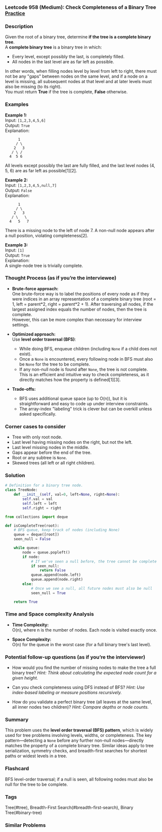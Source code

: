 ### Leetcode 958 (Medium): Check Completeness of a Binary Tree [Practice](https://leetcode.com/problems/check-completeness-of-a-binary-tree)

### Description  
Given the root of a binary tree, determine **if the tree is a complete binary tree**.  
A **complete binary tree** is a binary tree in which:
- Every level, except possibly the last, is completely filled.
- All nodes in the last level are as far left as possible.

In other words, when filling nodes level by level from left to right, there must not be any "gaps" between nodes on the same level, and if a node on a level is missing, all subsequent nodes at that level and at later levels must also be missing (to its right).  
You must return **True** if the tree is complete, **False** otherwise.

### Examples  

**Example 1:**  
Input: `[1,2,3,4,5,6]`  
Output: `True`  
Explanation:  
```
      1
     / \
    2   3
   / \ /
  4  5 6
```
All levels except possibly the last are fully filled, and the last level nodes (4, 5, 6) are as far left as possible[1][2].

**Example 2:**  
Input: `[1,2,3,4,5,null,7]`  
Output: `False`  
Explanation:  
```
      1
     / \
    2   3
   / \   \
  4   5   7
```
There is a missing node to the left of node 7. A non-null node appears after a null position, violating completeness[2].

**Example 3:**  
Input: `[1]`  
Output: `True`  
Explanation:  
A single-node tree is trivially complete.

### Thought Process (as if you’re the interviewee)  

- **Brute-force approach:**  
  One brute-force way is to label the positions of every node as if they were indices in an array representation of a complete binary tree (root = 1, left = parent\*2, right = parent\*2 + 1). After traversing all nodes, if the largest assigned index equals the number of nodes, then the tree is complete.  
  However, this can be more complex than necessary for interview settings.

- **Optimized approach:**  
  Use **level order traversal (BFS)**:
  - While doing BFS, enqueue children (including `None` if a child does not exist).
  - Once a `None` is encountered, every following node in BFS must also be `None` for the tree to be complete.
  - If any non-null node is found after `None`, the tree is not complete.
  This is an efficient and intuitive way to check completeness, as it directly matches how the property is defined[1][3].

- **Trade-offs:**  
  - BFS uses additional queue space (up to O(n)), but it is straightforward and easy to code up under interview constraints.
  - The array-index "labeling" trick is clever but can be overkill unless asked specifically.

### Corner cases to consider  
- Tree with only root node.
- Last level having missing nodes on the right, but not the left.
- Last level missing nodes in the middle.
- Gaps appear before the end of the tree.
- Root or any subtree is `None`.
- Skewed trees (all left or all right children).

### Solution

```python
# Definition for a binary tree node.
class TreeNode:
    def __init__(self, val=0, left=None, right=None):
        self.val = val
        self.left = left
        self.right = right

from collections import deque

def isCompleteTree(root):
    # BFS queue, keep track of nodes (including None)
    queue = deque([root])
    seen_null = False

    while queue:
        node = queue.popleft()
        if node:
            # If we've seen a null before, the tree cannot be complete
            if seen_null:
                return False
            queue.append(node.left)
            queue.append(node.right)
        else:
            # Once we see a null, all future nodes must also be null
            seen_null = True

    return True
```

### Time and Space complexity Analysis  

- **Time Complexity:**  
  O(n), where n is the number of nodes. Each node is visited exactly once.

- **Space Complexity:**  
  O(n) for the queue in the worst case (for a full binary tree's last level).

### Potential follow-up questions (as if you’re the interviewer)  

- How would you find the number of missing nodes to make the tree a full binary tree?
  *Hint: Think about calculating the expected node count for a given height.*

- Can you check completeness using DFS instead of BFS?
  *Hint: Use index-based labeling or measure positions recursively.*

- How do you validate a perfect binary tree (all leaves at the same level, all inner nodes two children)?
  *Hint: Compare depths or node counts.*

### Summary
This problem uses the **level order traversal (BFS) pattern**, which is widely used for tree problems involving levels, widths, or completeness. The key pattern—detecting a `None` before any further non-null nodes—directly matches the property of a complete binary tree. Similar ideas apply to tree serialization, symmetry checks, and breadth-first searches for shortest paths or widest levels in a tree.


### Flashcard
BFS level-order traversal; if a null is seen, all following nodes must also be null for the tree to be complete.

### Tags
Tree(#tree), Breadth-First Search(#breadth-first-search), Binary Tree(#binary-tree)

### Similar Problems
